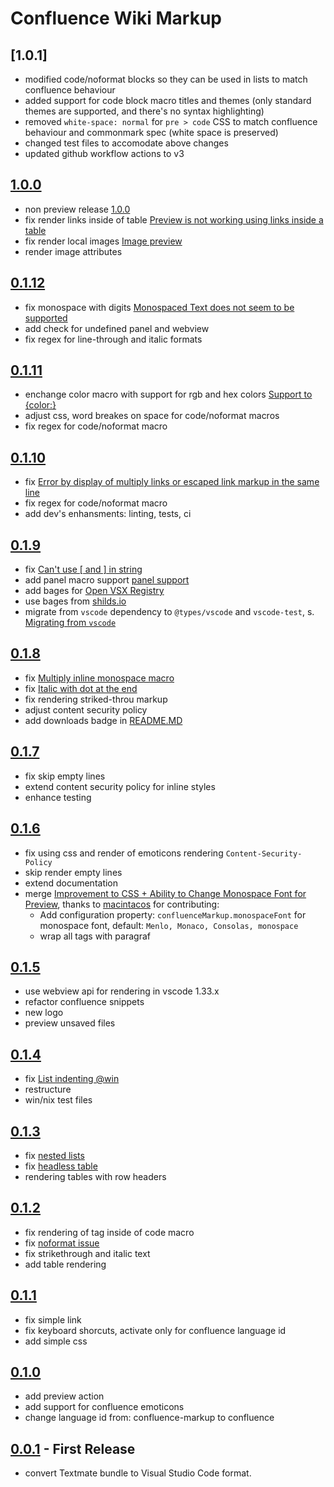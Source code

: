 # Confluence Wiki Markup

## [1.0.1]

- modified code/noformat blocks so they can be used in lists to match confluence behaviour
- added support for code block macro titles and themes (only standard themes are supported, and there's no syntax highlighting)
- removed `white-space: normal` for `pre > code` CSS to match confluence behaviour and commonmark spec (white space is preserved)
- changed test files to accomodate above changes
- updated github workflow actions to v3

## [1.0.0](https://github.com/denco/vscode-confluence-markup/releases/tag/1.0.0)

- non preview release [1.0.0](https://github.com/denco/vscode-confluence-markup/issues/37)
- fix render links inside of table [Preview is not working using links inside a table](https://github.com/denco/vscode-confluence-markup/issues/38)
- fix render local images [Image preview](https://github.com/denco/vscode-confluence-markup/issues/39)
- render image attributes

## [0.1.12](https://github.com/denco/vscode-confluence-markup/releases/tag/0.1.12)

- fix monospace with digits [Monospaced Text does not seem to be supported](https://github.com/denco/vscode-confluence-markup/issues/34)
- add check for undefined panel and webview
- fix regex for line-through and italic formats

## [0.1.11](https://github.com/denco/vscode-confluence-markup/releases/tag/0.1.11)

- enchange color macro with support for rgb and hex colors [Support to {color:}](https://github.com/denco/vscode-confluence-markup/issues/32)
- adjust css, word breakes on space for code/noformat macros
- fix regex for code/noformat macro

## [0.1.10](https://github.com/denco/vscode-confluence-markup/releases/tag/0.1.10)

- fix [Error by display of multiply links or escaped link markup in the same line](https://github.com/denco/vscode-confluence-markup/issues/28)
- fix regex for code/noformat macro
- add dev's enhansments: linting, tests, ci

## [0.1.9](https://github.com/denco/vscode-confluence-markup/releases/tag/0.1.9)

- fix [Can't use [ and ] in string](https://github.com/denco/vscode-confluence-markup/issues/24)
- add panel macro support [panel support](https://github.com/denco/vscode-confluence-markup/issues/22)
- add bages for [Open VSX Registry](https://open-vsx.org/)
- use bages from [shilds.io](https://shields.io/)
- migrate from `vscode` dependency to `@types/vscode` and `vscode-test`, s. [Migrating from `vscode`](https://code.visualstudio.com/api/working-with-extensions/testing-extension#migrating-from-vscode)

## [0.1.8](https://github.com/denco/vscode-confluence-markup/releases/tag/0.1.8)

- fix [Multiply inline monospace macro](https://github.com/denco/vscode-confluence-markup/issues/17)
- fix [Italic with dot at the end](https://github.com/denco/vscode-confluence-markup/issues/18)
- fix rendering striked-throu markup
- adjust content security policy
- add downloads badge in [README.MD](https://github.com/denco/vscode-confluence-markup/blob/master/README.md)

## [0.1.7](https://github.com/denco/vscode-confluence-markup/releases/tag/0.1.7)

- fix skip empty lines
- extend content security policy for inline styles
- enhance testing

## [0.1.6](https://github.com/denco/vscode-confluence-markup/releases/tag/0.1.6)

- fix using css and render of emoticons rendering `Content-Security-Policy`
- skip render empty lines
- extend documentation
- merge [Improvement to CSS + Ability to Change Monospace Font for Preview](https://github.com/denco/vscode-confluence-markup/pull/14), thanks to [macintacos](https://github.com/macintacos) for contributing:
  - Add configuration property: `confluenceMarkup.monospaceFont` for monospace font, default: `Menlo, Monaco, Consolas, monospace`
  - wrap all tags with paragraf

## [0.1.5](https://github.com/denco/vscode-confluence-markup/releases/tag/0.1.5)

- use webview api for rendering in vscode 1.33.x
- refactor confluence snippets
- new logo
- preview unsaved files

## [0.1.4](https://github.com/denco/vscode-confluence-markup/releases/tag/0.1.4)

- fix [List indenting @win](https://github.com/denco/vscode-confluence-markup/issues/6)
- restructure
- win/nix test files

## [0.1.3](https://github.com/denco/vscode-confluence-markup/releases/tag/0.1.3)

- fix [nested lists](https://github.com/denco/vscode-confluence-markup/issues/7)
- fix [headless table](https://github.com/denco/vscode-confluence-markup/issues/5)
- rendering tables with row headers

## [0.1.2](https://github.com/denco/vscode-confluence-markup/releases/tag/0.1.2)

- fix rendering of tag inside of code macro
- fix [noformat issue](https://github.com/denco/vscode-confluence-markup/issues/3)
- fix strikethrough and italic text
- add table rendering

## [0.1.1](https://github.com/denco/vscode-confluence-markup/releases/tag/0.1.1)

- fix simple link
- fix keyboard shorcuts, activate only for confluence language id
- add simple css

## [0.1.0](https://github.com/denco/vscode-confluence-markup/releases/tag/0.1.0)

- add preview action
- add support for confluence emoticons
- change language id from: confluence-markup to confluence

## [0.0.1](https://github.com/denco/vscode-confluence-markup/releases/tag/0.0.1) - First Release

- convert Textmate bundle to Visual Studio Code format.
